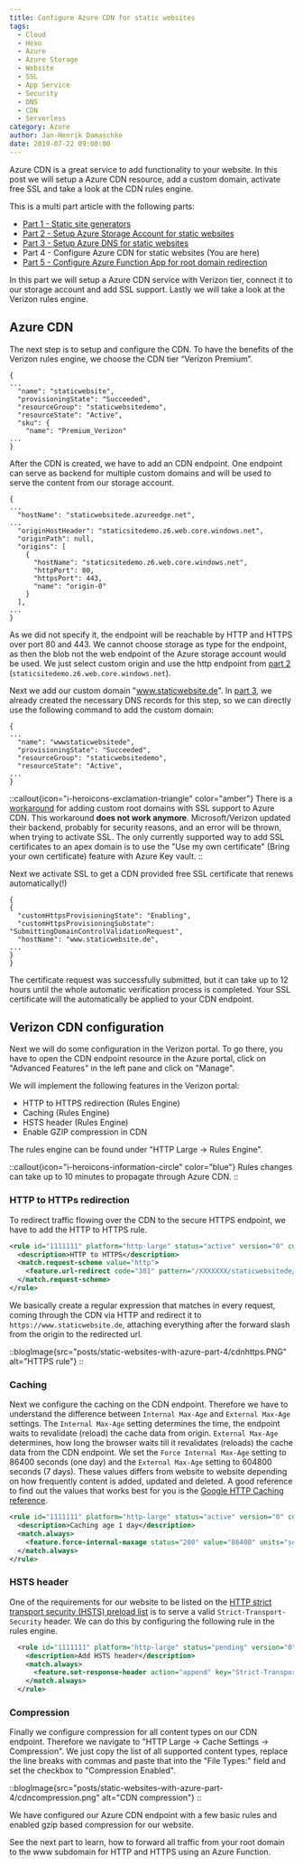 ```yaml
---
title: Configure Azure CDN for static websites
tags:
  - Cloud
  - Hexo
  - Azure
  - Azure Storage
  - Website
  - SSL
  - App Service
  - Security
  - DNS
  - CDN
  - Serverless
category: Azure
author: Jan-Henrik Damaschke
date: 2019-07-22 09:00:00
---
```


Azure CDN is a great service to add functionality to your website. In this post we will setup a Azure CDN resource, add a custom domain, activate free SSL and take a look at the CDN rules engine.
<!-- more -->
This is a multi part article with the following parts:

* [Part 1 - Static site generators](/static-websites-with-azure-part-1/)
* [Part 2 - Setup Azure Storage Account for static websites](/static-websites-with-azure-part-2/)
* [Part 3 - Setup Azure DNS for static websites](/static-websites-with-azure-part-3/)
* Part 4 - Configure Azure CDN for static websites (You are here)
* [Part 5 - Configure Azure Function App for root domain redirection](/static-websites-with-azure-part-5/)

In this part we will setup a Azure CDN service with Verizon tier, connect it to our storage account and add SSL support. Lastly we will take a look at the Verizon rules engine.

## Azure CDN

The next step is to setup and configure the CDN. To have the benefits of the Verizon rules engine, we choose the CDN tier “Verizon Premium”.

```
{
...
  "name": "staticwebsite",
  "provisioningState": "Succeeded",
  "resourceGroup": "staticwebsitedemo",
  "resourceState": "Active",
  "sku": {
    "name": "Premium_Verizon"
...
}
```

After the CDN is created, we have to add an CDN endpoint. One endpoint can serve as backend for multiple custom domains and will be used to serve the content from our storage account.

```
{
...
  "hostName": "staticwebsitede.azureedge.net",
...
  "originHostHeader": "staticsitedemo.z6.web.core.windows.net",
  "originPath": null,
  "origins": [
    {
      "hostName": "staticsitedemo.z6.web.core.windows.net",
      "httpPort": 80,
      "httpsPort": 443,
      "name": "origin-0"
    }
  ],
...
}
```

As we did not specify it, the endpoint will be reachable by HTTP and HTTPS over port 80 and 443.
We cannot choose storage as type for the endpoint, as then the blob not the web endpoint of the Azure storage account would be used.
We just select custom origin and use the http endpoint from [part 2](/static-websites-with-azure-part-2/) (`staticsitedemo.z6.web.core.windows.net`).

Next we add our custom domain "www.staticwebsite.de". In [part 3](/static-websites-with-azure-part-3/), we already created the necessary DNS records for this step, so we can directly use the following command to add the custom domain:

```
{
...
  "name": "wwwstaticwebsitede",
  "provisioningState": "Succeeded",
  "resourceGroup": "staticwebsitedemo",
  "resourceState": "Active",
...
}
```

::callout{icon="i-heroicons-exclamation-triangle" color="amber"}
There is a [workaround](https://arlanblogs.alvarnet.com/adding-a-root-domain-to-azure-cdn-endpoint/) for adding custom root domains with SSL support to Azure CDN. This workaround **does not work anymore**. Microsoft/Verizon updated their backend, probably for security reasons, and an error will be thrown, when trying to activate SSL. The only currently supported way to add SSL certificates to an apex domain is to use the "Use my own certificate" (Bring your own certificate) feature with Azure Key vault.
::

Next we activate SSL to get a CDN provided free SSL certificate that renews automatically(!)

```
{
{
  "customHttpsProvisioningState": "Enabling",
  "customHttpsProvisioningSubstate": "SubmittingDomainControlValidationRequest",
  "hostName": "www.staticwebsite.de",
...
}
}
```

The certificate request was successfully submitted, but it can take up to 12 hours until the whole automatic verification process is completed. Your SSL certificate will the automatically be applied to your CDN endpoint.

## Verizon CDN configuration

Next we will do some configuration in the Verizon portal. To go there, you have to open the CDN endpoint resource in the Azure portal, click on "Advanced Features" in the left pane and click on "Manage".

We will implement the following features in the Verizon portal:

* HTTP to HTTPS redirection (Rules Engine)
* Caching (Rules Engine)
* HSTS header (Rules Engine)
* Enable GZIP compression in CDN

The rules engine can be found under "HTTP Large -> Rules Engine".

::callout{icon="i-heroicons-information-circle" color="blue"}
Rules changes can take up to 10 minutes to propagate through Azure CDN.
::

### HTTP to HTTPs redirection

To redirect traffic flowing over the CDN to the secure HTTPS endpoint, we have to add the HTTP to HTTPS rule.

```xml
<rule id="1111111" platform="http-large" status="active" version="0" custid="XXXXX">
  <description>HTTP to HTTPS</description>
  <match.request-scheme value="http">
    <feature.url-redirect code="301" pattern="/XXXXXXX/staticwebsitede/(.*)" value="https://www.staticwebsite.de/$1" />
  </match.request-scheme>
</rule>
```

We basically create a regular expression that matches in every request, coming through the CDN via HTTP and redirect it to `https://www.staticwebsite.de`, attaching everything after the forward slash from the origin to the redirected url.

::blogImage{src="posts/static-websites-with-azure-part-4/cdnhttps.PNG" alt="HTTPS rule"}
::

### Caching

Next we configure the caching on the CDN endpoint. Therefore we have to understand the difference between `Internal Max-Age` and `External Max-Age` settings. The `Internal Max-Age` setting determines the time, the endpoint waits to revalidate (reload) the cache data from origin. `External Max-Age` determines, how long the browser waits till it revalidates (reloads) the cache data from the CDN endpoint.
We set the `Force Internal Max-Age` setting to 86400 seconds (one day) and the `External Max-Age` setting to 604800 seconds (7 days).
These values differs from website to website depending on how frequently content is added, updated and deleted. A good reference to find out the values that works best for you is the [Google HTTP Caching reference](https://developers.google.com/web/fundamentals/performance/optimizing-content-efficiency/http-caching).

```xml
<rule id="1111111" platform="http-large" status="active" version="0" custid="XXXXX">
  <description>Caching age 1 day</description>
  <match.always>
    <feature.force-internal-maxage status="200" value="86400" units="seconds" />
  </match.always>
</rule>
```

### HSTS header

One of the requirements for our website to be listed on the [HTTP strict transport security (HSTS) preload list](https://hstspreload.org/) is to serve a valid `Strict-Transport-Security` header. We can do this by configuring the following rule in the rules engine.

```xml
  <rule id="1111111" platform="http-large" status="pending" version="0" custid="XXXXX">
    <description>Add HSTS header</description>
    <match.always>
      <feature.set-response-header action="append" key="Strict-Transport-Security" value="max-age=63072000; includeSubDomains; preload" />
    </match.always>
  </rule>
```

### Compression

Finally we configure compression for all content types on our CDN endpoint. Therefore we navigate to "HTTP Large -> Cache Settings -> Compression". We just copy the list of all supported content types, replace the line breaks with commas and paste that into the "File Types:" field and set the checkbox to "Compression Enabled".

::blogImage{src="posts/static-websites-with-azure-part-4/cdncompression.png" alt="CDN compression"}
::

We have configured our Azure CDN endpoint with a few basic rules and enabled gzip based compression for our website.

See the next part to learn, how to forward all traffic from your root domain to the www subdomain for HTTP and HTTPS using an Azure Function.
